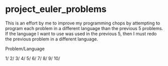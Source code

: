 project_euler_problems
======================

This is an effort by me to improve my programming chops
by attempting to program each problem in a different language
than the previous 5 problems. If the language I want to use
was used in the previous 5, then I must redo the previous problem in a 
different language.

Problem/Language
 
1/
2/
3/
4/
5/
6/
7/
8/
9/
10/